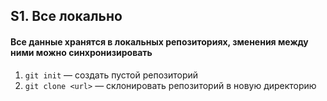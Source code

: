 ## S1. Все локально
#### Все данные хранятся в локальных репозиториях, зменения между ними можно синхронизировать
1. `git init` — создать пустой репозиторий
2. `git clone <url>` — склонировать репозиторий в новую директорию
